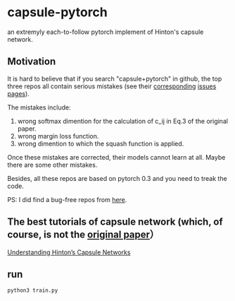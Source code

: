 # capsule-pytorch
an extremyly each-to-follow pytorch implement of Hinton's capsule network. 


## Motivation
It is hard to believe that if you search "capsule+pytorch" in github, the top three repos all contain serious mistakes (see their [corresponding](https://github.com/gram-ai/capsule-networks/issues) [issues](https://github.com/timomernick/pytorch-capsule) [pages](https://github.com/higgsfield/Capsule-Network-Tutorial)). 

The mistakes include:

1. wrong softmax dimention for the calculation of c_ij in Eq.3 of the original paper.
2. wrong margin loss function.
3. wrong dimention to which the squash function is applied.

Once these mistakes are corrected, their models cannot learn at all. Maybe there are some other mistakes. 

Besides, all these repos are based on pytorch 0.3 and you need to treak the code.

PS: I did find a bug-free repos from [here](https://github.com/manuelsh/capsule-networks-pytorch).


## The best tutorials of capsule network (which, of course, is not the [original paper](https://arxiv.org/abs/1710.09829)） 

[Understanding Hinton’s Capsule Networks](https://pechyonkin.me/capsules-1/)

## run
```
python3 train.py
```
